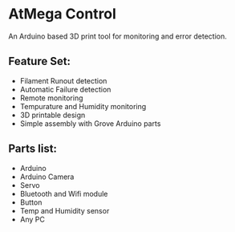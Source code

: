 # AtMega Control
An Arduino based 3D print tool for monitoring and error detection.

## Feature Set:

- Filament Runout detection
- Automatic Failure detection
- Remote monitoring
- Tempurature and Humidity monitoring
- 3D printable design
- Simple assembly with Grove Arduino parts

## Parts list:

- Arduino
- Arduino Camera
- Servo
- Bluetooth and Wifi module
- Button
- Temp and Humidity sensor
- Any PC
